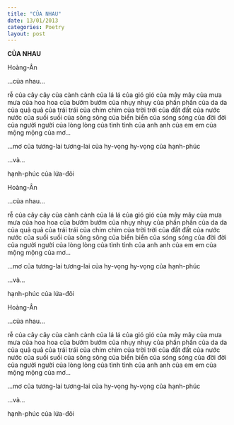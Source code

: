 ```yaml
---
title: "CỦA NHAU"
date: 13/01/2013
categories: Poetry
layout: post
---
```


**CỦA NHAU**

Hoàng-Ân

...của nhau...


rễ của cây
cây của cành
cành của lá
lá của gió
gió của mây
mây của mưa
mưa của hoa
hoa của bướm
bướm của nhụy
nhụy của phấn
phấn của da
da của quả
quả của trái
trái của chim
chim của trời
trời của đất
đất của nước
nước của suối
suối của sông
sông của biển
biển của sóng
sóng của đời
đời của người
người của lòng
lòng của tình
tình của anh
anh của em
em của mộng
mộng của mơ...

...mơ của tương-lai
   tương-lai của hy-vọng
   hy-vọng của hạnh-phúc

...và...

hạnh-phúc
     của
  lứa-đôi

Hoàng-Ân

...của nhau...


rễ của cây
cây của cành
cành của lá
lá của gió
gió của mây
mây của mưa
mưa của hoa
hoa của bướm
bướm của nhụy
nhụy của phấn
phấn của da
da của quả
quả của trái
trái của chim
chim của trời
trời của đất
đất của nước
nước của suối
suối của sông
sông của biển
biển của sóng
sóng của đời
đời của người
người của lòng
lòng của tình
tình của anh
anh của em
em của mộng
mộng của mơ...

...mơ của tương-lai
   tương-lai của hy-vọng
   hy-vọng của hạnh-phúc

...và...

hạnh-phúc
     của
  lứa-đôi

Hoàng-Ân

...của nhau...


rễ của cây
cây của cành
cành của lá
lá của gió
gió của mây
mây của mưa
mưa của hoa
hoa của bướm
bướm của nhụy
nhụy của phấn
phấn của da
da của quả
quả của trái
trái của chim
chim của trời
trời của đất
đất của nước
nước của suối
suối của sông
sông của biển
biển của sóng
sóng của đời
đời của người
người của lòng
lòng của tình
tình của anh
anh của em
em của mộng
mộng của mơ...

...mơ của tương-lai
   tương-lai của hy-vọng
   hy-vọng của hạnh-phúc

...và...

hạnh-phúc
     của
  lứa-đôi

